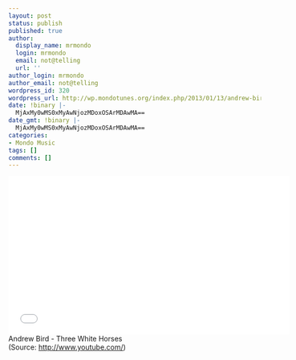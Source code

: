 ```yaml
---
layout: post
status: publish
published: true
author:
  display_name: mrmondo
  login: mrmondo
  email: not@telling
  url: ''
author_login: mrmondo
author_email: not@telling
wordpress_id: 320
wordpress_url: http://wp.mondotunes.org/index.php/2013/01/13/andrew-bird-three-white-horses/
date: !binary |-
  MjAxMy0wMS0xMyAwNjozMDoxOSArMDAwMA==
date_gmt: !binary |-
  MjAxMy0wMS0xMyAwNjozMDoxOSArMDAwMA==
categories:
- Mondo Music
tags: []
comments: []
---
```

<iframe width="560" height="315" src="//www.youtube.com/embed/3yzNN3Zukl8" frameborder="0"> </iframe>
Andrew Bird - Three White Horses
<div class="attribution">(<span>Source:</span> <a href="http://www.youtube.com/">http://www.youtube.com/</a>)</div>
